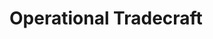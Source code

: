 # Operational Tradecraft

<script async class="speakerdeck-embed" data-id="18e9d320b92d0131e4484251e58a135f" data-ratio="1.33333333333333" src="//speakerdeck.com/assets/embed.js"></script>
